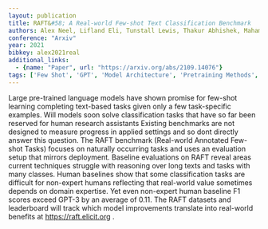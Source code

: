 ```yaml
---
layout: publication
title: RAFT&#58; A Real-world Few-shot Text Classification Benchmark
authors: Alex Neel, Lifland Eli, Tunstall Lewis, Thakur Abhishek, Maham Pegah, Riedel C. Jess, Hine Emmie, Ashurst Carolyn, Sedille Paul, Carlier Alexis, Noetel Michael, Stuhlmüller Andreas
conference: "Arxiv"
year: 2021
bibkey: alex2021real
additional_links:
  - {name: "Paper", url: "https://arxiv.org/abs/2109.14076"}
tags: ['Few Shot', 'GPT', 'Model Architecture', 'Pretraining Methods', 'RAG', 'Reinforcement Learning']
---
```

Large pre-trained language models have shown promise for few-shot learning completing text-based tasks given only a few task-specific examples. Will models soon solve classification tasks that have so far been reserved for human research assistants Existing benchmarks are not designed to measure progress in applied settings and so dont directly answer this question. The RAFT benchmark (Real-world Annotated Few-shot Tasks) focuses on naturally occurring tasks and uses an evaluation setup that mirrors deployment. Baseline evaluations on RAFT reveal areas current techniques struggle with reasoning over long texts and tasks with many classes. Human baselines show that some classification tasks are difficult for non-expert humans reflecting that real-world value sometimes depends on domain expertise. Yet even non-expert human baseline F1 scores exceed GPT-3 by an average of 0.11. The RAFT datasets and leaderboard will track which model improvements translate into real-world benefits at https://raft.elicit.org .
